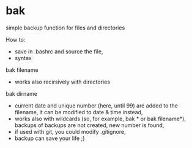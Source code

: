 # bak
simple backup function for files and directories

How to:
- save in .bashrc and source the file,
- syntax

bak filename
- works also recirsively with directories

bak dirname
- current date and unique number (here, until 99) are added to the filename, it can be modified to date & time instead,
- works also with wildcards (so, for example, bak * or bak filename*), backups of backups are not created, new number is found,
- if used with git, you could modify .gitignore,
- backup can save your life ;)

